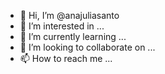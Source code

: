 - 👋 Hi, I’m @anajuliasanto
- 👀 I’m interested in ...
- 🌱 I’m currently learning ...
- 💞️ I’m looking to collaborate on ...
- 📫 How to reach me ...

<!---
anajuliasanto/anajuliasanto is a ✨ special ✨ repository because its `README.md` (this file) appears on your GitHub profile.
You can click the Preview link to take a look at your changes.
--->
